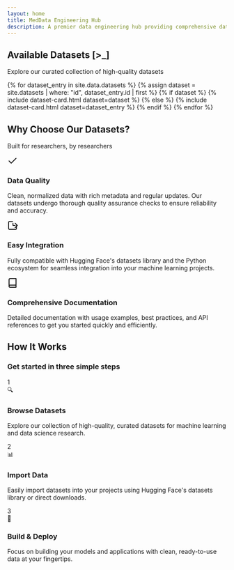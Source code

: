 ```yaml
---
layout: home
title: MedData Engineering Hub
description: A premier data engineering hub providing comprehensive datasets for machine learning and data science research
---
```


<section id="datasets" class="datasets">
  <div class="container">
    <div class="section-header">
      <h2>Available Datasets [>_]</h2>
      <p class="section-subtitle">Explore our curated collection of high-quality datasets</p>
    </div>
    <div class="dataset-grid">
      {% for dataset_entry in site.data.datasets %}
        {% assign dataset = site.datasets | where: "id", dataset_entry.id | first %}
        {% if dataset %}
          {% include dataset-card.html dataset=dataset %}
        {% else %}
          {% include dataset-card.html dataset=dataset_entry %}
        {% endif %}
      {% endfor %}
    </div>
  </div>
</section>

<section class="features">
  <div class="container">
    <div class="section-header">
      <h2>Why Choose Our Datasets?</h2>
      <p class="section-subtitle">Built for researchers, by researchers</p>
    </div>
    <div class="feature-grid">
      <div class="feature-card reveal">
        <div class="feature-icon-wrapper">
          <svg xmlns="http://www.w3.org/2000/svg" width="24" height="24" viewBox="0 0 24 24" fill="none" stroke="currentColor" stroke-width="2" stroke-linecap="round" stroke-linejoin="round" class="feature-icon"><polyline points="20 6 9 17 4 12"></polyline></svg>
        </div>
        <h3>Data Quality</h3>
        <p>Clean, normalized data with rich metadata and regular updates. Our datasets undergo thorough quality assurance checks to ensure reliability and accuracy.</p>
      </div>
      <div class="feature-card reveal">
        <div class="feature-icon-wrapper">
          <svg xmlns="http://www.w3.org/2000/svg" width="24" height="24" viewBox="0 0 24 24" fill="none" stroke="currentColor" stroke-width="2" stroke-linecap="round" stroke-linejoin="round" class="feature-icon"><path d="M21 12v7a2 2 0 0 1-2 2H5a2 2 0 0 1-2-2V5a2 2 0 0 1 2-2h7"></path><path d="M18 12h-5V7"></path><path d="M18 7l5 5-5 5"></path></svg>
        </div>
        <h3>Easy Integration</h3>
        <p>Fully compatible with Hugging Face's datasets library and the Python ecosystem for seamless integration into your machine learning projects.</p>
      </div>
      <div class="feature-card reveal">
        <div class="feature-icon-wrapper">
          <svg xmlns="http://www.w3.org/2000/svg" width="24" height="24" viewBox="0 0 24 24" fill="none" stroke="currentColor" stroke-width="2" stroke-linecap="round" stroke-linejoin="round" class="feature-icon"><path d="M4 19.5A2.5 2.5 0 0 1 6.5 17H20"></path><path d="M6.5 2H20v20H6.5A2.5 2.5 0 0 1 4 19.5v-15A2.5 2.5 0 0 1 6.5 2z"></path></svg>
        </div>
        <h3>Comprehensive Documentation</h3>
        <p>Detailed documentation with usage examples, best practices, and API references to get you started quickly and efficiently.</p>
      </div>
    </div>
  </div>
</section>

<section class="how-it-works">
  <div class="container">
    <div class="section-header">
      <h2>How It Works</h2>
      <h3 class="section-subtitle">Get started in three simple steps</h3>
    </div>
    <div class="workflow-grid">
      <div class="workflow-step reveal">
        <div class="workflow-number">1</div>
        <div class="workflow-icon">
          <span>🔍</span>
        </div>
        <h3>Browse Datasets</h3>
        <p>Explore our collection of high-quality, curated datasets for machine learning and data science research.</p>
      </div>
      <div class="workflow-step reveal">
        <div class="workflow-number">2</div>
        <div class="workflow-icon">
          <span>📊</span>
        </div>
        <h3>Import Data</h3>
        <p>Easily import datasets into your projects using Hugging Face's datasets library or direct downloads.</p>
      </div>
      <div class="workflow-step reveal">
        <div class="workflow-number">3</div>
        <div class="workflow-icon">
          <span>🚀</span>
        </div>
        <h3>Build & Deploy</h3>
        <p>Focus on building your models and applications with clean, ready-to-use data at your fingertips.</p>
      </div>
    </div>
  </div>
</section>
